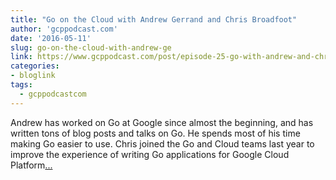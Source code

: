 ```yaml
---
title: "Go on the Cloud with Andrew Gerrand and Chris Broadfoot"
author: 'gcppodcast.com'
date: '2016-05-11'
slug: go-on-the-cloud-with-andrew-ge
link: https://www.gcppodcast.com/post/episode-25-go-with-andrew-and-chris/
categories:
- bloglink
tags:
  - gcppodcastcom
---
```


Andrew has worked on Go at Google since almost the beginning, and has written tons of blog posts and talks on Go. He spends most of his time making Go easier to use. Chris joined the Go and Cloud teams last year to improve the experience of writing Go applications for Google Cloud Platform[... <i class="fas fa-external-link-alt"></i>](https://www.gcppodcast.com/post/episode-25-go-with-andrew-and-chris/)

